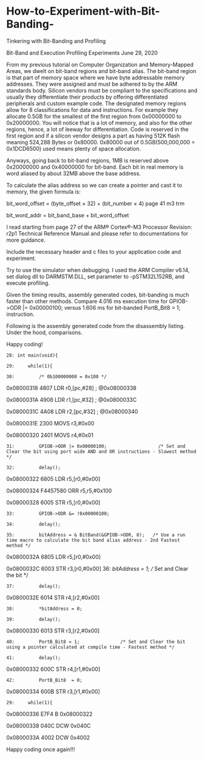 # How-to-Experiment-with-Bit-Banding-
Tinkering with Bit-Banding and Profiling

Bit-Band and Execution Profiling Experiments	June 29, 2020

From my previous tutorial on Computer Organization and Memory-Mapped Areas, we 
dwelt on bit-band regions and bit-band alias. The bit-band region is that part 
of memory space where we have byte addressable memory addresses. They were 
assigned and must be adhered to by the ARM standards body. Silicon vendors must
be compliant to the specifications and usually they differentiate their products
by offering differentiated peripherals and custom example code. The designated 
memory regions allow for 8 classifications for data and instructions. For
example they allocate 0.5GB for the smallest of the first region from 0x00000000
to 0x20000000. You will notice that is a lot of memory, and also for the other
regions, hence, a lot of leeway for differentiation. Code is reserved in the 
first region and if a silicon vendor designs a part as having 512K flash meaning
524,288 Bytes or 0x80000. 0x80000 out of 0.5GB(500,000,000 = 0x1DCD6500) used 
means plenty of space allocation.

Anyways, going back to bit-band regions, 1MB is reserved above 0x20000000 and
0x40000000 for bit-band. Each bit in real memory is word aliased by about 32MB
above the base address.

To calculate the alias address so we can create a pointer and cast it to memory,
the given formula is:

   bit_word_offset = (byte_offset × 32) + (bit_number × 4) page 41 m3 trm
   
   bit_word_addr = bit_band_base + bit_word_offset

I read starting from page 27 of the ARM® Cortex®-M3 Processor Revision: r2p1
Technical Reference Manual and please refer to documentations for more guidance.

Include the necessary header and c files to your application code and experiment.

Try to use the simulator when debugging. I used the ARM Compiler v6.14, set dialog
dll to DARMSTM.DLL, set parameter to -pSTM32L152RB, and execute profiling. 

Given the timing results, assembly generated codes, bit-banding is much faster than
other methods. Compare 4.016 ms execution time for GPIOB->ODR |= 0x00000100; versus
1.606 ms for bit-banded PortB_Bit8 = 1; instruction.

Following is the assembly generated code from the disassembly listing. Under the
hood, comparisons.

Happy coding!

    28: int main(void){ 
    
    29:     while(1){ 
    
    30:         /* 0b100000000 = 0x100 */ 
    
0x08000318 4807      LDR      r0,[pc,#28]  ; @0x08000338

0x0800031A 4908      LDR      r1,[pc,#32]  ; @0x0800033C

0x0800031C 4A08      LDR      r2,[pc,#32]  ; @0x08000340

0x0800031E 2300      MOVS     r3,#0x00

0x08000320 2401      MOVS     r4,#0x01

    31:         GPIOB->ODR |= 0x00000100;                   /* Set and Clear the bit using port wide AND and OR instructions - Slowest method */ 
    
    32:         delay(); 
    
0x08000322 6805      LDR      r5,[r0,#0x00]

0x08000324 F4457580  ORR      r5,r5,#0x100

0x08000328 6005      STR      r5,[r0,#0x00]

    33:         GPIOB->ODR &= !0x00000100;     
    
    34:         delay(); 
    
    35:         bitAddress = & BitBand(&GPIOB->ODR, 8);   /* Use a run time macro to calculate the bit band alias address - 2nd Fastest method */ 
    
0x0800032A 6805      LDR      r5,[r0,#0x00]

0x0800032C 6003      STR      r3,[r0,#0x00]
    36:         *bitAddress = 1;                                                                                                                /* Set and Clear the bit */ 
    
    37:         delay(); 
    
0x0800032E 6014      STR      r4,[r2,#0x00]

    38:         *bitAddress = 0; 
    
    39:         delay(); 
    
0x08000330 6013      STR      r3,[r2,#0x00]

    40:         PortB_Bit8 = 1;               /* Set and Clear the bit using a pointer calculated at compile time - Fastest method */ 
    
    41:         delay(); 
    
0x08000332 600C      STR      r4,[r1,#0x00]

    42:         PortB_Bit8  = 0;   
    
0x08000334 600B      STR      r3,[r1,#0x00]

    29:     while(1){ 
    
0x08000336 E7F4      B        0x08000322

0x08000338 040C      DCW      0x040C

0x0800033A 4002      DCW      0x4002

Happy coding once again!!!



